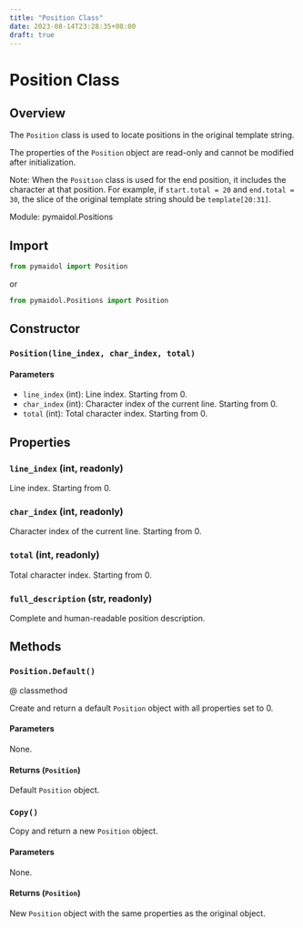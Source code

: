 ```yaml
---
title: "Position Class"
date: 2023-08-14T23:28:35+08:00
draft: true
---
```


# Position Class

## Overview

The `Position` class is used to locate positions in the original template string.

The properties of the `Position` object are read-only and cannot be modified after initialization.

Note: When the `Position` class is used for the end position, it includes the character at that position. For example, if `start.total = 20` and `end.total = 30`, the slice of the original template string should be `template[20:31]`.

Module: pymaidol.Positions

## Import

```python
from pymaidol import Position
```

or

```python
from pymaidol.Positions import Position
```

## Constructor

### `Position(line_index, char_index, total)`

#### Parameters

- `line_index` (int): Line index. Starting from 0.
- `char_index` (int): Character index of the current line. Starting from 0.
- `total` (int): Total character index. Starting from 0.

## Properties

### `line_index` (int, readonly)

Line index. Starting from 0.

### `char_index` (int, readonly)

Character index of the current line. Starting from 0.

### `total` (int, readonly)

Total character index. Starting from 0.

### `full_description` (str, readonly)

Complete and human-readable position description.

## Methods

### `Position.Default()`

@ classmethod

Create and return a default `Position` object with all properties set to 0.

#### Parameters

None.

#### Returns (`Position`)

Default `Position` object.

### `Copy()`

Copy and return a new `Position` object.

#### Parameters

None.

#### Returns (`Position`)

New `Position` object with the same properties as the original object.
